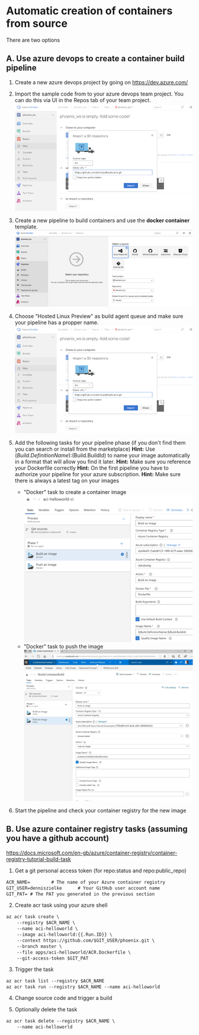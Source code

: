 # Automatic creation of containers from source
There are two options

## A. Use azure devops to create a container build pipeline

1. Create a new azure devops project by going on https://dev.azure.com/ 

2. Import the sample code from to your azure devops team project. You can do this via UI in the Repos tab of your team project.
![](images/azuredevops_import_project.png)

3. Create a new pipeline to build containers and use the **docker container** template.
![](images/azuredevops_new_pipeline.png)

4. Choose "Hosted Linux Preview" as build agent queue and make sure your pipeline has a propper name.
![](images/azuredevops_import_project.png)

5. Add the following tasks for your pipeline phase (if you don't find them you can search or install from the marketplace)
**Hint:** Use $(Build.DefinitionName):$(Build.BuildId) to name your image automatically in a format that will allow you find it later. 
**Hint:** Make sure you reference your Dockerfile correctly
**Hint:** On the first pipeline you have to authorize your pipeline for your azure subscription.
**Hint:** Make sure there is always a latest tag on your images

    - "Docker" task to create a container image
    ![](images/vstsbuild.png)
    - "Docker" task to push the image
    ![](images/vstshelloworldpushimage.jpg)

6. Start the pipeline and check your container registry for the new image


## B. Use azure container registry tasks (assuming you have a github account)
https://docs.microsoft.com/en-gb/azure/container-registry/container-registry-tutorial-build-task

1. Get a git personal access token (for repo:status and repo:public_repo)
```
ACR_NAME=        # The name of your Azure container registry
GIT_USER=denniszielke      # Your GitHub user account name
GIT_PAT= # The PAT you generated in the previous section
````

2. Create acr task using your azure shell
```
az acr task create \
    --registry $ACR_NAME \
    --name aci-helloworld \
    --image aci-helloworld:{{.Run.ID}} \
    --context https://github.com/$GIT_USER/phoenix.git \
    --branch master \
    --file apps/aci-helloworld/ACR.Dockerfile \
    --git-access-token $GIT_PAT
```

3. Trigger the task
```
az acr task list --registry $ACR_NAME 
az acr task run --registry $ACR_NAME --name aci-helloworld
```

4. Change source code and trigger a build

5. Optionally delete the task
```
az acr task delete --registry $ACR_NAME \
    --name aci-helloworld
```